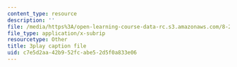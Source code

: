 ```yaml
---
content_type: resource
description: ''
file: /media/https%3A/open-learning-course-data-rc.s3.amazonaws.com/8-286-the-early-universe-fall-2013/c7e5d2aa42b952fcabe52d5f0a833e06_U_Ot1PTuUv4.vtt
file_type: application/x-subrip
resourcetype: Other
title: 3play caption file
uid: c7e5d2aa-42b9-52fc-abe5-2d5f0a833e06
---
```


